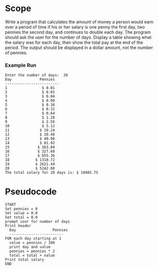 # Scope
Write a program that calculates the amount of money a person would earn over a period of time if his or her salary is one penny the first day, two pennies the second day, and continues to double each day. The program should ask the user for the number of days. Display a table showing what the salary was for each day, then show the total pay at the end of the period. The output should be displayed in a dollar amount, not the number of pennies.

### Example Run
    Enter the number of days:  20
    Day	            Pennies
    -------------------------
    1 	             $ 0.01
    2 	             $ 0.02
    3 	             $ 0.04
    4 	             $ 0.08
    5 	             $ 0.16
    6 	             $ 0.32
    7 	             $ 0.64
    8 	             $ 1.28
    9 	             $ 2.56
    10 	             $ 5.12
    11 	            $ 10.24
    12 	            $ 20.48
    13 	            $ 40.96
    14 	            $ 81.92
    15 	           $ 163.84
    16 	           $ 327.68
    17 	           $ 655.36
    18 	          $ 1310.72
    19 	          $ 2621.44
    20 	          $ 5242.88
    The total salary for 20 days is: $ 10485.75

# Pseudocode
    START
    Set pennies = 0
    Set value = 0.0
    Set total = 0.0
    prompt user for number of days
    Print header
      Day	              Pennies
      -------------------------
    FOR each day starting at 1
      value = pennies / 100
      print day and value
      pennies = pennies * 2
      total = total + value
    Print total salary
    END
